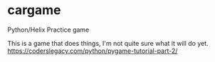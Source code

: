 # cargame
Python/Helix Practice game




This is a game that does things, I'm not quite sure what it will
do yet.
https://coderslegacy.com/python/pygame-tutorial-part-2/
